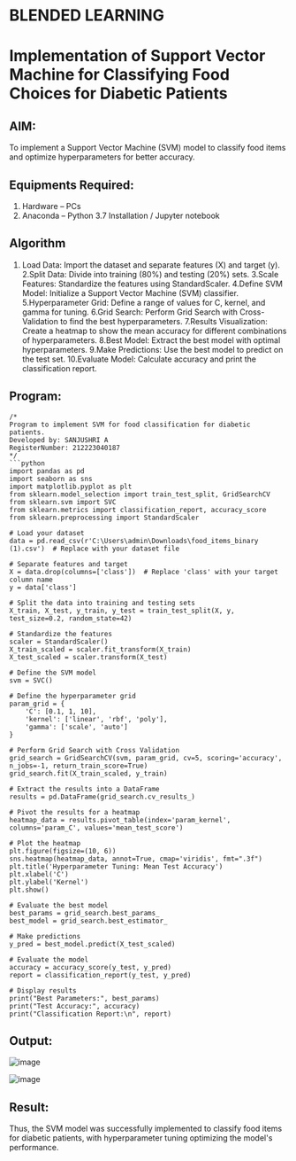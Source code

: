 # BLENDED LEARNING
# Implementation of Support Vector Machine for Classifying Food Choices for Diabetic Patients

## AIM:
To implement a Support Vector Machine (SVM) model to classify food items and optimize hyperparameters for better accuracy.

## Equipments Required:
1. Hardware – PCs
2. Anaconda – Python 3.7 Installation / Jupyter notebook

## Algorithm
1. Load Data: Import the dataset and separate features (X) and target (y).
2.Split Data: Divide into training (80%) and testing (20%) sets.
3.Scale Features: Standardize the features using StandardScaler.
4.Define SVM Model: Initialize a Support Vector Machine (SVM) classifier.
5.Hyperparameter Grid: Define a range of values for C, kernel, and gamma for tuning.
6.Grid Search: Perform Grid Search with Cross-Validation to find the best hyperparameters.
7.Results Visualization: Create a heatmap to show the mean accuracy for different combinations of hyperparameters.
8.Best Model: Extract the best model with optimal hyperparameters.
9.Make Predictions: Use the best model to predict on the test set.
10.Evaluate Model: Calculate accuracy and print the classification report.


## Program:
```
/*
Program to implement SVM for food classification for diabetic patients.
Developed by: SANJUSHRI A
RegisterNumber: 212223040187
*/
```python
import pandas as pd
import seaborn as sns
import matplotlib.pyplot as plt
from sklearn.model_selection import train_test_split, GridSearchCV
from sklearn.svm import SVC
from sklearn.metrics import classification_report, accuracy_score
from sklearn.preprocessing import StandardScaler

# Load your dataset
data = pd.read_csv(r'C:\Users\admin\Downloads\food_items_binary (1).csv')  # Replace with your dataset file

# Separate features and target
X = data.drop(columns=['class'])  # Replace 'class' with your target column name
y = data['class']

# Split the data into training and testing sets
X_train, X_test, y_train, y_test = train_test_split(X, y, test_size=0.2, random_state=42)

# Standardize the features
scaler = StandardScaler()
X_train_scaled = scaler.fit_transform(X_train)
X_test_scaled = scaler.transform(X_test)

# Define the SVM model
svm = SVC()

# Define the hyperparameter grid
param_grid = {
    'C': [0.1, 1, 10],
    'kernel': ['linear', 'rbf', 'poly'],
    'gamma': ['scale', 'auto']
}

# Perform Grid Search with Cross Validation
grid_search = GridSearchCV(svm, param_grid, cv=5, scoring='accuracy', n_jobs=-1, return_train_score=True)
grid_search.fit(X_train_scaled, y_train)

# Extract the results into a DataFrame
results = pd.DataFrame(grid_search.cv_results_)

# Pivot the results for a heatmap
heatmap_data = results.pivot_table(index='param_kernel', columns='param_C', values='mean_test_score')

# Plot the heatmap
plt.figure(figsize=(10, 6))
sns.heatmap(heatmap_data, annot=True, cmap='viridis', fmt=".3f")
plt.title('Hyperparameter Tuning: Mean Test Accuracy')
plt.xlabel('C')
plt.ylabel('Kernel')
plt.show()

# Evaluate the best model
best_params = grid_search.best_params_
best_model = grid_search.best_estimator_

# Make predictions
y_pred = best_model.predict(X_test_scaled)

# Evaluate the model
accuracy = accuracy_score(y_test, y_pred)
report = classification_report(y_test, y_pred)

# Display results
print("Best Parameters:", best_params)
print("Test Accuracy:", accuracy)
print("Classification Report:\n", report)
```

## Output:
![image](https://github.com/user-attachments/assets/0e612fcc-c755-46ff-bfeb-f9e0986a6f93)

![image](https://github.com/user-attachments/assets/0c813dac-4b59-4fc2-8c81-c75f516ee938)




## Result:
Thus, the SVM model was successfully implemented to classify food items for diabetic patients, with hyperparameter tuning optimizing the model's performance.
